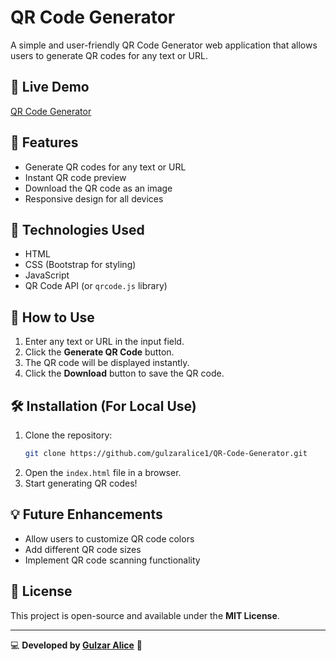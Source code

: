 # QR Code Generator

A simple and user-friendly QR Code Generator web application that allows users to generate QR codes for any text or URL.

## 🔗 Live Demo
[QR Code Generator](https://gulzaralice1.github.io/QR-Code-Generator/)

## 📌 Features
- Generate QR codes for any text or URL
- Instant QR code preview
- Download the QR code as an image
- Responsive design for all devices

## 🚀 Technologies Used
- HTML
- CSS (Bootstrap for styling)
- JavaScript
- QR Code API (or `qrcode.js` library)

## 📖 How to Use
1. Enter any text or URL in the input field.
2. Click the **Generate QR Code** button.
3. The QR code will be displayed instantly.
4. Click the **Download** button to save the QR code.

## 🛠️ Installation (For Local Use)
1. Clone the repository:
   ```sh
   git clone https://github.com/gulzaralice1/QR-Code-Generator.git
   ```
2. Open the `index.html` file in a browser.
3. Start generating QR codes!

## 💡 Future Enhancements
- Allow users to customize QR code colors
- Add different QR code sizes
- Implement QR code scanning functionality

## 📜 License
This project is open-source and available under the **MIT License**.

---

💻 **Developed by [Gulzar Alice](https://github.com/gulzaralice1)** 🚀

